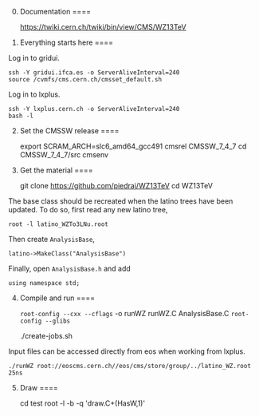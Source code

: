 0. Documentation
====

    https://twiki.cern.ch/twiki/bin/view/CMS/WZ13TeV


1. Everything starts here
====

Log in to gridui.

    ssh -Y gridui.ifca.es -o ServerAliveInterval=240
    source /cvmfs/cms.cern.ch/cmsset_default.sh

Log in to lxplus.

    ssh -Y lxplus.cern.ch -o ServerAliveInterval=240
    bash -l


2. Set the CMSSW release
====

    export SCRAM_ARCH=slc6_amd64_gcc491
    cmsrel CMSSW_7_4_7
    cd CMSSW_7_4_7/src
    cmsenv


3. Get the material
====

    git clone https://github.com/piedraj/WZ13TeV
    cd WZ13TeV

The base class should be recreated when the latino trees have been updated. To do so, first read any new latino tree,

    root -l latino_WZTo3LNu.root

Then create `AnalysisBase`,

    latino->MakeClass("AnalysisBase")

Finally, open `AnalysisBase.h` and add

    using namespace std;


4. Compile and run
====

    `root-config --cxx --cflags` -o runWZ runWZ.C AnalysisBase.C `root-config --glibs`

    ./create-jobs.sh

Input files can be accessed directly from eos when working from lxplus.

    ./runWZ root://eoscms.cern.ch//eos/cms/store/group/../latino_WZ.root 25ns


5. Draw
====

    cd test
    root -l -b -q 'draw.C+(HasW,1)'

